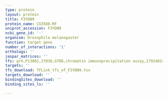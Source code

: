 ```yaml
---
type: protein
layout: protein
title: F3YDN9
protein_name: CG3588-RF
uniprot_accession: F3YDN9
ncbi_gene_id: '-'
organism: Drosophila melanogaster
function: target gene
number_of_interactions: '1'
orthologs: ''
jaspar_matrices: ''
tfs: grh,P13002,37038,GTRD,chromatin immunoprecipitation assay,27924024%5Buid%5D,No
targets: ''
tfs_download: TFLink_tfs_of_F3YDN9.tsv
targets_download: ''
bindingSites_download: ''
binding_sites_ls: ''

---
```

